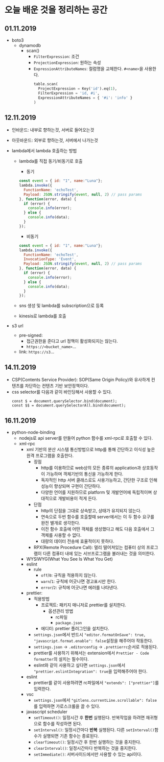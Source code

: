 # 오늘 배운 것을 정리하는 공간

## 01.11.2019

- boto3
  - dynamodb
    - scan()
      - `FilterExpression`: 조건
      - `ProjectionExpression`: 원하는 속성
      - `ExpressionAttributeNames`: 컬럼명을 교체한다. `#<name>`을 사용한다.
        ```py
        table.scan(
          ProjectExpression = Key('id').eq(1),
          FilterExpression = 'id, #i',
          ExpressionAttributeNames = { '#i': 'info' }
        )
        ```

## 12.11.2019


- 인바운드: 내부로 향하는것, 서버로 들어오는것
- 아웃바운드: 외부로 향하는것, 서버에서 나가는것

- lambda에서 lambda 호출하는 방법
	- lambda를 직접 동기/비동기로 호출
		- 동기
		```js
		const event = { id: "1", name:"Luna"};
		lambda.invoke({
		  FunctionName: 'echoTest',
		  Payload: JSON.stringify(event, null, 2) // pass params
		}, function(error, data) {
		  if (error) {
		    console.info(error);
		  } else {
		    console.info(data);
		  }
		});
		```
		- 비동기
		```js	
		const event = { id: "1", name:"Luna"};
		lambda.invoke({
		  FunctionName: 'echoTest',
		  InvocationType: 'Event',
		  Payload: JSON.stringify(event, null, 2) // pass params
		}, function(error, data) {
		  if (error) {
		    console.info(error);
		  } else {
		    console.info(data);
		  }
		});
		```
 
	- sns 생성 및 lambda를 subscription으로 등록
	- kinesis로 lambda를 호출
- s3 url
	- pre-signed: 
		- 접근권한을 준다고 url 정책이 활성화되지는 않는다.
		- `https://<bucket_name>`...
	- link: `https://s3`...


## 14.11.2019

- CSP(Contents Service Provider): SOP(Same Origin Policy)와 유사하게 컨텐츠를 차단하는 컨텐츠 기반 보안정책이다.
- css selector를 다음과 같이 바인딩해서 사용할 수 있다.
	```
	const $ = document.querySelector.bind(document);
	const $$ = document.querySelectorAll.bind(document);
	```

## 16.11.2019

- python-node-binding
  - nodejs로 api server를 만들어 python 함수를 xml-rpc로 호출할 수 있다.
  - xml-rpc
	  - xml 기반의 분산 시스템 통신방법으로 http를 통해 간단하고 이식성 높은 원격 프로그램을 호출한다.
		- 장점
			- http를 이용하므로 web상의 모든 종류의 application과 상호동작이 가능하며 객체기반의 통신을 가능하게 한다.
			- 독자적인 http 서버 클래스로도 사용가능하고, 간단한 구조로 인해 성능이 향상되며 구현이 간단하다.
			- 다양한 언어를 지원하므로 platform 및 개발언어에 독립적이며 상대적으로 개발비용이 적게 든다.
		- 단점
			- http의 단점을 그대로 상속받고, 상태가 유지되지 않는다.
			- 연속으로 두번 함수를 호출할때 server에서는 이 두 함수 요구를 완전 별개로 생각한다.
			- 이전 함수 호출에 어떤 객체를 생성했다고 해도 다음 호출에서 그 객체를 사용할 수 없다.
			- 대량의 데이터 전송에 효율적이지 못하다.
		- RPX(Remote Procedure Call): 멀리 떨어져있는 컴퓨터 상의 프로그램이 다른 컴퓨터 내에 있는 서브프로그램을 불러내는 것을 의미한다.
	- WYSIWYG(What You See Is What You Get)
	- eslint
		- rule
			- `off`/`0`: 규칙을 적용하지 않는다.
			- `warn`/`1`: 규칙에 어긋나면 경고표시만 한다.
			- `error`/`2`: 규칙에 어긋나면 에러를 나타낸다.
	- prettier:
		- 적용방법
			- 프로젝트: 패키지 매니저로 prettier를 설치한다.
				- 옵션관리 방법
					- rc파일
					- `package.json`
			- 에디터: prettier 플러그인을 설치한다. 
		- `settings.json`에서 반드시 `"editor.formatOnSave": true, "javascript.format.enable": false`설정을 해주어야 작동한다.
		- `settings.json` -> `.editorconfig` -> `.prettierrc`순서로 적용된다.
		- prettier를 사용하기 위해서는 extension에서 `Prettier - Code formatter`의 설치는 필수이다. 
		- eslint와 같이 사용하고 싶다면 `settings.json`에서 `"prettier.eslintIntegration": true`을 입력해주어야 한다.
	- eslint
		- prettier를 같이 사용하려면 rc파일에서 `"extends": ["prettier"]`를 입력한다.
	- vsc
		- `settings.json`에서 `"gitlens.currentLine.scrollable": false`를 입력하면 가로스크롤을 끌 수 있다.
	- javascript scheduler
		- `setTimeout()`: 일정시간 후 **한번** 실행된다. 반복작업을 하려면 재귀형으로 함수를 작성하면 된다.
		- `setInterval()`: 일정시간마다 **반복** 실행된다. 다른 `setInterval()`함수가 실행되면 기존 함수는 종료된다.
		- `clearTimeout()`: 일정시간 후 한번 실행하는 것을 중지한다.
		- `clearInterval()`: 일정시간마다 반복하는 것을 중지한다.
		- `setImmediate()`: 서버사이드에서만 사용할 수 있는 api이다.